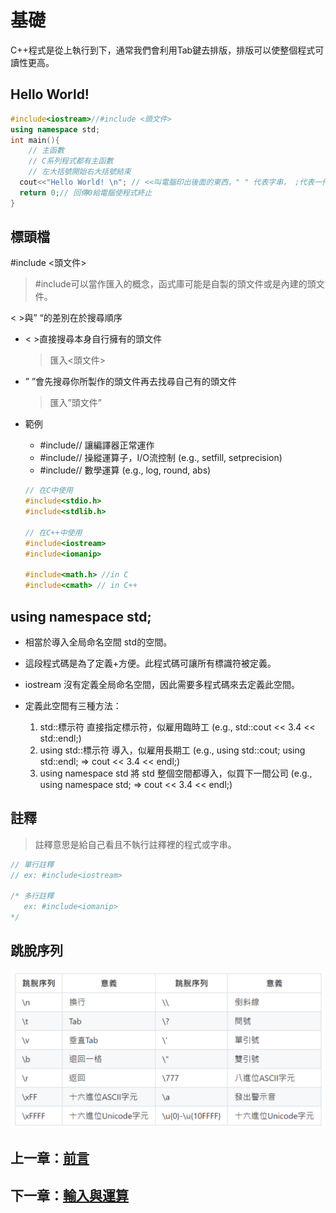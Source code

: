 # 基礎

C++程式是從上執行到下，通常我們會利用Tab鍵去排版，排版可以使整個程式可讀性更高。

## Hello World!

```cpp
#include<iostream>//#include <頭文件>
using namespace std;
int main(){
    // 主函數
    // C系列程式都有主函數
    // 左大括號開始右大括號結束
  cout<<"Hello World! \n"; // <<叫電腦印出後面的東西，" " 代表字串， ;代表一件事情的結束
  return 0;// 回傳0給電腦使程式終止
}
```

## 標頭檔

#include <頭文件>

> #include可以當作匯入的概念，函式庫可能是自製的頭文件或是內建的頭文件。

< >與” “的差別在於搜尋順序
- < >直接搜尋本身自行擁有的頭文件
  > 匯入<頭文件>

- ” ”會先搜尋你所製作的頭文件再去找尋自己有的頭文件
  > 匯入”頭文件”
  
- 範例
  
    - #include<iostream>// 讓編譯器正常運作
    - #include<iomanip>// 操縱運算子，I/O流控制 (e.g., setfill, setprecision)
    - #include<cmath>// 數學運算 (e.g., log, round, abs)

    ```cpp
    // 在C中使用
    #include<stdio.h>
    #include<stdlib.h>
    
    // 在C++中使用
    #include<iostream>
    #include<iomanip>
    
    #include<math.h> //in C
    #include<cmath> // in C++
    ```

## using namespace std;

- 相當於導入全局命名空間 std的空間。  
- 這段程式碼是為了定義+方便。此程式碼可讓所有標識符被定義。  
- iostream 沒有定義全局命名空間，因此需要多程式碼來去定義此空間。  
- 定義此空間有三種方法：
  
  1. std::標示符 直接指定標示符，似雇用臨時工 (e.g., std::cout << 3.4 << std::endl;)
  2. using std::標示符 導入，似雇用長期工 (e.g., using std::cout; using std::endl; => cout << 3.4 << endl;)
  3. using namespace std 將 std 整個空間都導入，似買下一間公司 (e.g., using namespace std; => cout << 3.4 << endl;)  

## 註釋

> 註釋意思是給自己看且不執行註釋裡的程式或字串。

```cpp
// 單行註釋
// ex: #include<iostream>

/* 多行註釋
   ex: #include<iomanip>
*/
```

## 跳脫序列
![image](https://github.com/xixa3333/C-Textbook/blob/main/%E8%B7%B3%E8%84%AB%E5%BA%8F%E5%88%97.png)

## 上一章：[前言](https://github.com/xixa3333/C-Textbook/blob/main/%E5%89%8D%E8%A8%80.md)
## 下一章：[輸入與運算](https://github.com/xixa3333/C-Textbook/blob/main/%E8%BC%B8%E5%85%A5%E8%88%87%E9%81%8B%E7%AE%97.md)

